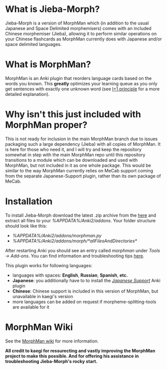# What is Jieba-Morph?

Jieba-Morph is a version of MorphMan which (in addition to the usual Japanese and Space Delimited morphemisers) comes with an included Chinese morphemiser (Jieba), allowing it to perform similar operations on your Chinese flashcards as MorphMan currently does with Japanese and/or space delimited languages.

# What is MorphMan?
MorphMan is an Anki plugin that reorders language cards based on the words you known. This
__greatly__ optimizes your learning queue as you only get sentences with exactly one unknown word (see
[I+1 principle](https://github.com/kaegi/MorphMan/wiki/I-plus-1) for a more detailed explanation).

# Why isn't this just included with MorphMan proper?

This is not ready for inclusion in the main MorphMan branch due to issues packaging such a large dependency (Jieba) with all copies of MorphMan. It is here for those who need it, and I will try and keep the repository somewhat in step with the main MorphMan repo until this repository transitions to a module which can be downloaded and used with MorphMan, but not included in it as one whole package. This would be similar to the way MorphMan currently relies on MeCab support coming from the separate Japanese-Support plugin, rather than its own package of MeCab.

# Installation

To install Jieba-Morph download the latest .zip archive from the [here](https://github.com/NinKenDo64/Jieba-Morph/releases)
and extract all files to your _%APPDATA%/Anki2/addons_. Your folder structure should look like this:

-   _%APPDATA%/Anki2/addons/morphman.py_
-   _%APPDATA%/Anki2/addons/morph/\*allFilesAndDirectories\*_

After restarting Anki you should see an entry called _morphman_ under _Tools -> Add-ons_. You can find information and troubleshooting tips [here](https://github.com/kaegi/MorphMan/wiki/Installation).

This plugin works for following languages:
-   languages with spaces: __English__, __Russian__, __Spanish__, __etc.__
-   __Japanese__: you additionally have to to install the _[Japanese Support](https://ankiweb.net/shared/info/3918629684)_ Anki plugin
-   __Chinese__: Chinese support is included in this version of MorphMan, but unavailable in kaegi's version
-   more languages can be added on request if morpheme-splitting-tools are available for it


# MorphMan Wiki

See the [MorphMan wiki](https://github.com/kaegi/MorphMan/wiki) for more information.

__All credit to kaegi for ressurecting and vastly improving the MorphMan project to make this possible. And for offering his assistance in troubleshooting Jieba-Morph's rocky start.__
